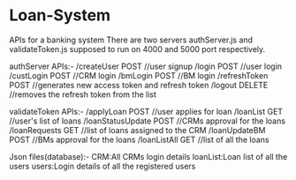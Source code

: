 # Loan-System
APIs for a banking system
There are two servers authServer.js and validateToken.js supposed to run on 4000 and 5000 port respectively.

authServer APIs:-
/createUser POST //user signup
/login POST //user login
/custLogin POST //CRM login
/bmLogin POST //BM login
/refreshToken POST //generates new access token and refresh token
/logout DELETE //removes the refresh token from the list

validateToken APIs:-
/applyLoan POST //user applies for loan
/loanList GET //user's list of loans
/loanStatusUpdate POST //CRMs approval for the loans
/loanRequests GET //list of loans assigned to the CRM
/loanUpdateBM POST //BMs approval for the loans
/loanListAll GET //list of all the loans

Json files(database):-
CRM:All CRMs login details
loanList:Loan list of all the users
users:Login details of all the registered users
